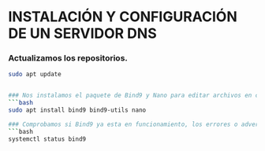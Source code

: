 # INSTALACIÓN Y CONFIGURACIÓN DE UN SERVIDOR DNS

### Actualizamos los repositorios.
```bash
sudo apt update


### Nos instalamos el paquete de Bind9 y Nano para editar archivos en caso de que no lo tengamos.
```bash
sudo apt install bind9 bind9-utils nano

### Comprobamos si Bind9 ya esta en funcionamiento, los errores o advertencias son normales (aún no hemos realizado ninguna configuración)
```bash
systemctl status bind9